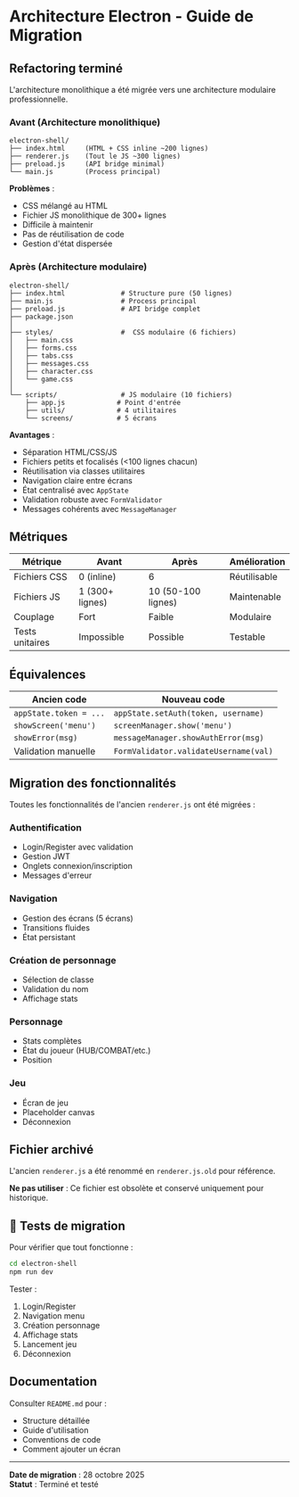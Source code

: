 #  Architecture Electron - Guide de Migration

##  Refactoring terminé

L'architecture monolithique a été migrée vers une architecture modulaire professionnelle.

### Avant (Architecture monolithique)
```
electron-shell/
├── index.html     (HTML + CSS inline ~200 lignes)
├── renderer.js    (Tout le JS ~300 lignes)
├── preload.js     (API bridge minimal)
└── main.js        (Process principal)
```

**Problèmes** :
-  CSS mélangé au HTML
-  Fichier JS monolithique de 300+ lignes
-  Difficile à maintenir
-  Pas de réutilisation de code
-  Gestion d'état dispersée

### Après (Architecture modulaire)
```
electron-shell/
├── index.html              # Structure pure (50 lignes)
├── main.js                 # Process principal
├── preload.js              # API bridge complet
├── package.json
│
├── styles/                 #  CSS modulaire (6 fichiers)
│   ├── main.css
│   ├── forms.css
│   ├── tabs.css
│   ├── messages.css
│   ├── character.css
│   └── game.css
│
└── scripts/                # JS modulaire (10 fichiers)
    ├── app.js             # Point d'entrée
    ├── utils/             # 4 utilitaires
    └── screens/           # 5 écrans
```

**Avantages** :
- Séparation HTML/CSS/JS
- Fichiers petits et focalisés (<100 lignes chacun)
- Réutilisation via classes utilitaires
- Navigation claire entre écrans
- État centralisé avec `AppState`
- Validation robuste avec `FormValidator`
- Messages cohérents avec `MessageManager`

##  Métriques

| Métrique | Avant | Après | Amélioration |
|----------|-------|-------|--------------|
| Fichiers CSS | 0 (inline) | 6 |  Réutilisable |
| Fichiers JS | 1 (300+ lignes) | 10 (50-100 lignes) |  Maintenable |
| Couplage | Fort | Faible |  Modulaire |
| Tests unitaires | Impossible | Possible |  Testable |

##  Équivalences

| Ancien code | Nouveau code |
|-------------|--------------|
| `appState.token = ...` | `appState.setAuth(token, username)` |
| `showScreen('menu')` | `screenManager.show('menu')` |
| `showError(msg)` | `messageManager.showAuthError(msg)` |
| Validation manuelle | `FormValidator.validateUsername(val)` |

##  Migration des fonctionnalités

Toutes les fonctionnalités de l'ancien `renderer.js` ont été migrées :

###  Authentification
- Login/Register avec validation
- Gestion JWT
- Onglets connexion/inscription
- Messages d'erreur

###  Navigation
- Gestion des écrans (5 écrans)
- Transitions fluides
- État persistant

### Création de personnage
- Sélection de classe
- Validation du nom
- Affichage stats

### Personnage
- Stats complètes
- État du joueur (HUB/COMBAT/etc.)
- Position

### Jeu
- Écran de jeu
- Placeholder canvas
- Déconnexion

##  Fichier archivé

L'ancien `renderer.js` a été renommé en `renderer.js.old` pour référence.

**Ne pas utiliser** : Ce fichier est obsolète et conservé uniquement pour historique.

## 🧪 Tests de migration

Pour vérifier que tout fonctionne :

```bash
cd electron-shell
npm run dev
```

Tester :
1. Login/Register
2. Navigation menu
3. Création personnage
4. Affichage stats
5. Lancement jeu
6.  Déconnexion

##  Documentation

Consulter `README.md` pour :
- Structure détaillée
- Guide d'utilisation
- Conventions de code
- Comment ajouter un écran

---

**Date de migration** : 28 octobre 2025  
**Statut** :  Terminé et testé
